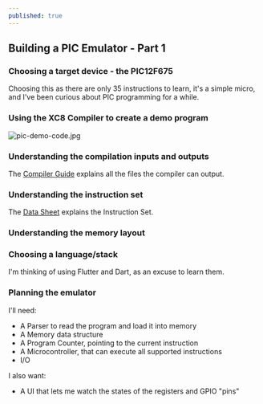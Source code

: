 ```yaml
---
published: true
---
```

## Building a PIC Emulator - Part 1

### Choosing a target device - the PIC12F675
Choosing this as there are only 35 instructions to learn, it's a simple micro, and I've been curious about PIC programming for a while.

### Using the XC8 Compiler to create a demo program
![pic-demo-code.jpg]({{site.baseurl}}/media/pic-demo-code.jpg)

### Understanding the compilation inputs and outputs
The [Compiler Guide](https://ww1.microchip.com/downloads/en/DeviceDoc/52053B.pdf) explains all the files the compiler can output.

### Understanding the instruction set
The [Data Sheet](http://ww1.microchip.com/downloads/en/DeviceDoc/41190G.pdf) explains the Instruction Set.

### Understanding the memory layout

### Choosing a language/stack
I'm thinking of using Flutter and Dart, as an excuse to learn them.

### Planning the emulator
I'll need:
* A Parser to read the program and load it into memory
* A Memory data structure
* A Program Counter, pointing to the current instruction
* A Microcontroller, that can execute all supported instructions
* I/O

I also want:
* A UI that lets me watch the states of the registers and GPIO "pins"
